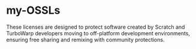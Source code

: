 # my-OSSLs
These licenses are designed to protect software created by Scratch and TurboWarp developers moving to off-platform development environments, ensuring free sharing and remixing with community protections.
